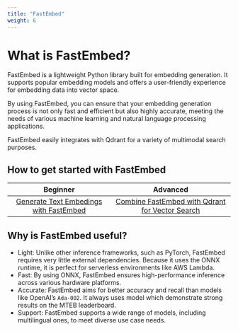```yaml
---
title: "FastEmbed" 
weight: 6
---
```


# What is FastEmbed?
FastEmbed is a lightweight Python library built for embedding generation. It supports popular embedding models and offers a user-friendly experience for embedding data into vector space. 

By using FastEmbed, you can ensure that your embedding generation process is not only fast and efficient but also highly accurate, meeting the needs of various machine learning and natural language processing applications.

FastEmbed easily integrates with Qdrant for a variety of multimodal search purposes.

## How to get started with FastEmbed

|Beginner|Advanced|
|:-:|:-:|
|[Generate Text Embedings with FastEmbed](fastembed-quickstart/)|[Combine FastEmbed with Qdrant for Vector Search](fastembed-semantic-search/)|

## Why is FastEmbed useful?

- Light: Unlike other inference frameworks, such as PyTorch, FastEmbed requires very little external dependencies. Because it uses the ONNX runtime, it is perfect for serverless environments like AWS Lambda.
- Fast: By using ONNX, FastEmbed ensures high-performance inference across various hardware platforms.
- Accurate: FastEmbed aims for better accuracy and recall than models like OpenAI’s `Ada-002`. It always uses model which demonstrate strong results on the MTEB leaderboard.
- Support: FastEmbed supports a wide range of models, including multilingual ones, to meet diverse use case needs.


